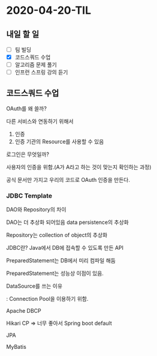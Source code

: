 # 2020-04-20-TIL

## 내일 할 일

- [ ] 팀 빌딩
- [x] 코드스쿼드 수업
- [ ] 알고리즘 문제 풀기
- [ ] 인프런 스프링 강의 듣기

## 코드스쿼드 수업

OAuth를 왜 쓸까?

다른 서비스와 연동하기 위해서

1. 인증
2. 인증 기관의 Resource를 사용할 수 있음

로그인은 무엇일까?

사용자의 인증을 위함.(A가 A라고 하는 것이 맞는지 확인하는 과정)

공식 문서만 가지고 우리의 코드로 OAuth 인증을 만든다.

### JDBC Template

DAO와 Repository의 차이

DAO는 더 추상화 되어있음 data persistence의 추상화

Repository는 collection of object의 추상화

JDBC란? Java에서 DB에 접속할 수 있도록 만든 API

PreparedStatement는 DB에서 미리 컴파일 해둠

PreparedStatement는 성능상 이점이 있음.

DataSource를 쓰는 이유

: Connection Pool을 이용하기 위함.

Apache DBCP

Hikari CP ⇒ 너무 좋아서 Spring boot default

JPA

MyBatis